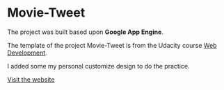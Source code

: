 # Movie-Tweet

The project was built based upon **Google App Engine**.

The template of the project Movie-Tweet is from the Udacity course [Web Development](https://www.udacity.com/course/web-development--cs253).

I added some my personal customize design to do the practice.  

[Visit the website](http://movie-tweet-01.appspot.com/blog)

